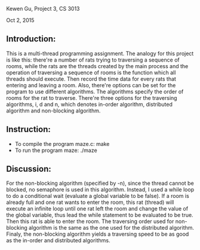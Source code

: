 
Kewen Gu, Project 3, CS 3013

Oct 2, 2015

Introduction:
-------------

This is a multi-thread programming assignment. The analogy for this project is like this: there're a number of rats trying to traversing a sequence of rooms, while the rats are the threads created by the main process and the operation of traversing a sequence of rooms is the function which all threads should execute. Then record the time data for every rats that entering and leaving a room. Also, there're options can be set for the program to use different algorithms. The algorithms specify the order of rooms for the rat to traverse. There're three options for the traversing algorithms, i, d and n, which denotes in-order algorithm, distributed algorithm and non-blocking algorithm.

Instruction:
-------------

* To compile the program maze.c:
	make
* To run the program maze:
	./maze <number of rats> <travesing algorithm>


Discussion:
-------------

For the non-blocking algorithm (specified by -n), since the thread cannot be blocked, no semaphore is used in this algorithm. Instead, I used a while loop to do a conditional wait (evaluate a global variable to be false). If a room is already full and one rat wants to enter the room, this rat (thread) will execute an infinite loop until one rat left the room and change the value of the global variable, thus lead the while statement to be evaluated to be true. Then this rat is able to enter the room. The traversing order used for non-blocking algorithm is the same as the one used for the distributed algorithm. Finaly, the non-blocking algorithm yields a traversing speed to be as good as the in-order and distributed algorithms.

